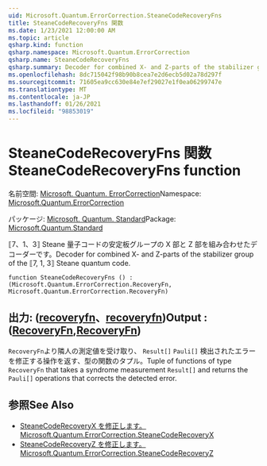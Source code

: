 ```yaml
---
uid: Microsoft.Quantum.ErrorCorrection.SteaneCodeRecoveryFns
title: SteaneCodeRecoveryFns 関数
ms.date: 1/23/2021 12:00:00 AM
ms.topic: article
qsharp.kind: function
qsharp.namespace: Microsoft.Quantum.ErrorCorrection
qsharp.name: SteaneCodeRecoveryFns
qsharp.summary: Decoder for combined X- and Z-parts of the stabilizer group of the ⟦7, 1, 3⟧ Steane quantum code.
ms.openlocfilehash: 8dc715042f98b90b8cea7e2d6ecb5d02a78d297f
ms.sourcegitcommit: 71605ea9cc630e84e7ef29027e1f0ea06299747e
ms.translationtype: MT
ms.contentlocale: ja-JP
ms.lasthandoff: 01/26/2021
ms.locfileid: "98853019"
---
```

# <a name="steanecoderecoveryfns-function"></a><span data-ttu-id="96b88-102">SteaneCodeRecoveryFns 関数</span><span class="sxs-lookup"><span data-stu-id="96b88-102">SteaneCodeRecoveryFns function</span></span>

<span data-ttu-id="96b88-103">名前空間: [Microsoft. Quantum. ErrorCorrection](xref:Microsoft.Quantum.ErrorCorrection)</span><span class="sxs-lookup"><span data-stu-id="96b88-103">Namespace: [Microsoft.Quantum.ErrorCorrection](xref:Microsoft.Quantum.ErrorCorrection)</span></span>

<span data-ttu-id="96b88-104">パッケージ: [Microsoft. Quantum. Standard](https://nuget.org/packages/Microsoft.Quantum.Standard)</span><span class="sxs-lookup"><span data-stu-id="96b88-104">Package: [Microsoft.Quantum.Standard](https://nuget.org/packages/Microsoft.Quantum.Standard)</span></span>


<span data-ttu-id="96b88-105">⟦7、1、3⟧ Steane 量子コードの安定板グループの X 部と Z 部を組み合わせたデコーダーです。</span><span class="sxs-lookup"><span data-stu-id="96b88-105">Decoder for combined X- and Z-parts of the stabilizer group of the ⟦7, 1, 3⟧ Steane quantum code.</span></span>

```qsharp
function SteaneCodeRecoveryFns () : (Microsoft.Quantum.ErrorCorrection.RecoveryFn, Microsoft.Quantum.ErrorCorrection.RecoveryFn)
```


## <a name="output--recoveryfnrecoveryfn"></a><span data-ttu-id="96b88-106">出力: ([recoveryfn](xref:Microsoft.Quantum.ErrorCorrection.RecoveryFn)、[recoveryfn](xref:Microsoft.Quantum.ErrorCorrection.RecoveryFn))</span><span class="sxs-lookup"><span data-stu-id="96b88-106">Output : ([RecoveryFn](xref:Microsoft.Quantum.ErrorCorrection.RecoveryFn),[RecoveryFn](xref:Microsoft.Quantum.ErrorCorrection.RecoveryFn))</span></span>

<span data-ttu-id="96b88-107">`RecoveryFn`より隣人の測定値を受け取り、 `Result[]` `Pauli[]` 検出されたエラーを修正する操作を返す、型の関数のタプル。</span><span class="sxs-lookup"><span data-stu-id="96b88-107">Tuple of functions of type `RecoveryFn` that takes a syndrome measurement `Result[]` and returns the `Pauli[]` operations that corrects the detected error.</span></span>

## <a name="see-also"></a><span data-ttu-id="96b88-108">参照</span><span class="sxs-lookup"><span data-stu-id="96b88-108">See Also</span></span>

- [<span data-ttu-id="96b88-109">SteaneCodeRecoveryX を修正します。</span><span class="sxs-lookup"><span data-stu-id="96b88-109">Microsoft.Quantum.ErrorCorrection.SteaneCodeRecoveryX</span></span>](xref:Microsoft.Quantum.ErrorCorrection.SteaneCodeRecoveryX)
- [<span data-ttu-id="96b88-110">SteaneCodeRecoveryZ を修正します。</span><span class="sxs-lookup"><span data-stu-id="96b88-110">Microsoft.Quantum.ErrorCorrection.SteaneCodeRecoveryZ</span></span>](xref:Microsoft.Quantum.ErrorCorrection.SteaneCodeRecoveryZ)
